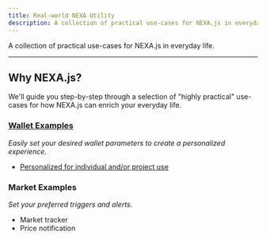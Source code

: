 ```yaml
---
title: Real-world NEXA Utility
description: A collection of practical use-cases for NEXA.js in everyday life.
---
```


A collection of practical use-cases for NEXA.js in everyday life.

---

## Why NEXA.js?

We'll guide you step-by-step through a selection of "highly practical" use-cases for how NEXA.js can enrich your everyday life.

### [Wallet Examples](/use/wallets)

_Easily set your desired wallet parameters to create a personalized experience._

- [Personalized for individual and/or project use](/use/wallet/personal)

### Market Examples

_Set your preferred triggers and alerts._

- Market tracker
- Price notification

